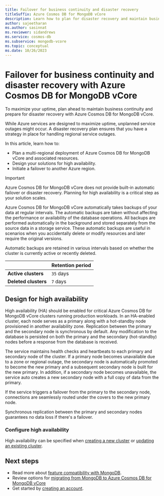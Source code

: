 ```yaml
---
title: Failover for business continuity and disaster recovery
titleSuffix: Azure Cosmos DB for MongoDB vCore
description: Learn how to plan for disaster recovery and maintain business continuity with Azure Cosmos DB for Mongo vCore
author: sajeetharan
ms.author: sasinnat
ms.reviewer: sidandrews
ms.service: cosmos-db
ms.subservice: mongodb-vcore
ms.topic: conceptual
ms.date: 10/26/2023
---
```


# Failover for business continuity and disaster recovery with Azure Cosmos DB for MongoDB vCore

To maximize your uptime, plan ahead to maintain business continuity and prepare for disaster recovery with Azure Cosmos DB for MongoDB vCore.

While Azure services are designed to maximize uptime, unplanned service outages might occur. A disaster recovery plan ensures that you have a strategy in place for handling regional service outages.

In this article, learn how to:

- Plan a multi-regional deployment of Azure Cosmos DB for MongoDB vCore and associated resources.
- Design your solutions for high availability.
- Initiate a failover to another Azure region.

> [!IMPORTANT]
> Azure Cosmos DB for MongoDB vCore does not provide built-in automatic failover or disaster recovery. Planning for high availability is a critical step as your solution scales.

Azure Cosmos DB for MongoDB vCore automatically takes backups of your data at regular intervals. The automatic backups are taken without affecting the performance or availability of the database operations. All backups are performed automatically in the background and stored separately from the source data in a storage service. These automatic backups are useful in scenarios when you accidentally delete or modify resources and later require the original versions.

Automatic backups are retained in various intervals based on whether the cluster is currently active or recently deleted.

| | Retention period |
| --- | --- |
| **Active clusters** | `35` days |
| **Deleted clusters** | `7` days |

## Design for high availability

High availability (HA) should be enabled for critical Azure Cosmos DB for MongoDB vCore clusters running production workloads. In an HA-enabled cluster, each node serves as a primary along with a hot-standby node provisioned in another availability zone. Replication between the primary and the secondary node is synchronous by default. Any modification to the database is persisted on both the primary and the secondary (hot-standby) nodes before a response from the database is received.

The service maintains health checks and heartbeats to each primary and secondary node of the cluster. If a primary node becomes unavailable due to a zone or regional outage, the secondary node is automatically promoted to become the new primary and a subsequent secondary node is built for the new primary. In addition, if a secondary node becomes unavailable, the service auto creates a new secondary node with a full copy of data from the primary.

If the service triggers a failover from the primary to the secondary node, connections are seamlessly routed under the covers to the new primary node.

Synchronous replication between the primary and secondary nodes guarantees no data loss if there's a failover.

### Configure high availability

High availability can be specified when [creating a new cluster](quickstart-portal.md) or [updating an existing cluster](how-to-scale-cluster.md).

## Next steps

- Read more about [feature compatibility with MongoDB](compatibility.md).
- Review options for [migrating from MongoDB to Azure Cosmos DB for MongoDB vCore](migration-options.md)
- Get started by [creating an account](quickstart-portal.md).

